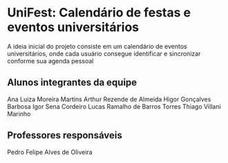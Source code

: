 # UniFest: Calendário de festas e eventos universitários
A ideia inicial do projeto consiste em um calendário de eventos universitários, onde cada usuário consegue identificar e sincronizar conforme sua agenda pessoal

## Alunos integrantes da equipe

Ana Luiza Moreira Martins
Arthur Rezende de Almeida
Higor Gonçalves Barbosa
Igor Sena Cordeiro
Lucas Ramalho de Barros Torres
Thiago Villani Marinho


## Professores responsáveis

Pedro Felipe Alves de Oliveira
